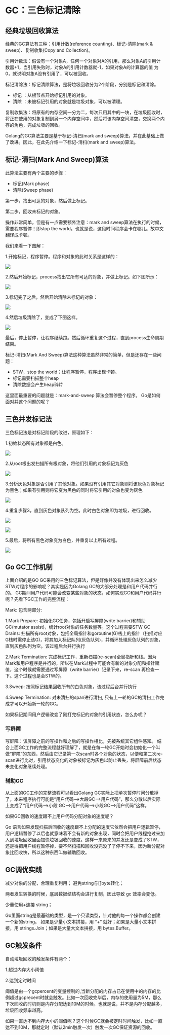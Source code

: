 # GC：三色标记清除

## 经典垃圾回收算法

经典的GC算法有三种：引用计数(reference counting)、标记-清除(mark & sweep)、复制收集(Copy and Collection)。

引用计数法：假设有一个对象A，任何一个对象对A的引用，那么对象A的引用计数器+1，当引用失败时，对象A的引用计数器就-1，如果对象A的计算器的值
为0，就说明对象A没有引用了，可以被回收。

标记清除法：标记清除算法，是将垃圾回收分为2个阶段，分别是标记和清除。

- 标记 ：从根节点开始标记引用的对象。
- 清除 ：未被标记引用的对象就是垃圾对象，可以被清理。

复制收集法：将原有的内存空间一分为二，每次只用其中的一块，在垃圾回收时，将正在使用的对象复制到另一个内存空间中，然后将该内存空间清空，交换两个内存的角色，完成垃圾的回收。

Golang的GC算法主要是基于标记-清扫(mark and sweep)算法，并在此基础上做了改进。因此，在此先介绍一下标记-清扫(mark and sweep)算法。

## 标记-清扫(Mark And Sweep)算法

此算法主要有两个主要的步骤：

- 标记(Mark phase)
- 清除(Sweep phase)

第一步，找出可达的对象，然后做上标记。

第二步，回收未标记的对象。

操作非常简单，但是有一点需要额外注意：mark and sweep算法在执行的时候，需要程序暂停！即stop the world。也就是说，这段时间程序会卡在哪儿。故中文翻译成卡顿。

我们来看一下图解：

1.开始标记，程序暂停。程序和对象的此时关系是这样的：

![](../assets/45574a7f4ed0c1ef3c239b250ba69564_1.png)

2.然后开始标记，process找出它所有可达的对象，并做上标记。如下图所示：

![](../assets/45574a7f4ed0c1ef3c239b250ba69564_2.png)

3.标记完了之后，然后开始清除未标记的对象：

![](../assets/45574a7f4ed0c1ef3c239b250ba69564_3.png)

4.然后垃圾清除了，变成了下图这样。

![](../assets/45574a7f4ed0c1ef3c239b250ba69564_4.png)

最后，停止暂停，让程序继续跑。然后循环重复这个过程，直到process生命周期结束。

标记-清扫(Mark And Sweep)算法这种算法虽然非常的简单，但是还存在一些问题：

- STW，stop the world；让程序暂停，程序出现卡顿。
- 标记需要扫描整个heap
- 清除数据会产生heap碎片

这里面最重要的问题就是：mark-and-sweep 算法会暂停整个程序。
Go是如何面对并这个问题的呢？

## 三色并发标记法

三色标记法是对标记阶段的改进，原理如下：

1.初始状态所有对象都是白色。

![](../assets/45574a7f4ed0c1ef3c239b250ba69564_5.png)

2.从root根出发扫描所有根对象，将他们引用的对象标记为灰色

![](../assets/45574a7f4ed0c1ef3c239b250ba69564_6.png)

3.分析灰色对象是否引用了其他对象。如果没有引用其它对象则将该灰色对象标记为黑色；如果有引用则将它变为黑色的同时将它引用的对象也变为灰色

![](../assets/45574a7f4ed0c1ef3c239b250ba69564_7.png)

4.重复步骤3，直到灰色对象队列为空。此时白色对象即为垃圾，进行回收。

![](../assets/45574a7f4ed0c1ef3c239b250ba69564_8.png)

![](../assets/45574a7f4ed0c1ef3c239b250ba69564_9.png)

5.最后，将所有黑色对象变为白色，并重复以上所有过程。

![](../assets/45574a7f4ed0c1ef3c239b250ba69564_10.png)

## Go GC工作机制

上面介绍的是GO GC采用的三色标记算法，但是好像并没有体现出来怎么减少STW对程序的影响呢？其实是因为Golang GC的大部分处理是和用户代码并行的。
GC期间用户代码可能会改变某些对象的状态，如何实现GC和用户代码并行呢？先看下GC工作的完整流程：

Mark: 包含两部分:

1.Mark Prepare: 初始化GC任务，包括开启写屏障(write barrier)和辅助GC(mutator assist)，统计root对象的任务数量等。这个过程需要STW
GC Drains: 扫描所有root对象，包括全局指针和goroutine(G)栈上的指针（扫描对应G栈时需停止该G)，将其加入标记队列(灰色队列)，并循环处理灰色队列的对象，直到灰色队列为空。该过程后台并行执行

2.Mark Termination: 完成标记工作，重新扫描(re-scan)全局指针和栈。因为Mark和用户程序是并行的，所以在Mark过程中可能会有新的对象分配和指针赋值，这个时候就需要通过写屏障（write barrier）记录下来，re-scan 再检查一下。这个过程也是会STW的。

3.Sweep: 按照标记结果回收所有的白色对象，该过程后台并行执行

4.Sweep Termination: 对未清扫的span进行清扫, 只有上一轮的GC的清扫工作完成才可以开始新一轮的GC。

如果标记期间用户逻辑改变了刚打完标记的对象的引用状态，怎么办呢？

### 写屏障

写屏障：该屏障之前的写操作和之后的写操作相比，先被系统其它组件感知。
结合上面GC工作的完整流程就好理解了，就是在每一轮GC开始时会初始化一个叫做“屏障”的东西，然后由它记录第一次scan时各个对象的状态，以便和第二次re-scan进行比对，引用状态变化的对象被标记为灰色以防止丢失，将屏障前后状态未变化对象继续处理。

### 辅助GC

从上面的GC工作的完整流程可以看出Golang GC实际上把单次暂停时间分散掉了，本来程序执⾏可能是“⽤户代码-->⼤段GC-->⽤户代码”，那么分散以后实际上变成了“⽤户代码-->⼩段 GC-->⽤户代码-->⼩段GC-->⽤户代码”这样。

如果GC回收的速度跟不上用户代码分配对象的速度呢？

Go 语⾔如果发现扫描后回收的速度跟不上分配的速度它依然会把⽤户逻辑暂停，⽤户逻辑暂停了以后也就意味着不会有新的对象出现，同时会把⽤户线程抢过来加⼊到垃圾回收⾥⾯加快垃圾回收的速度。这样⼀来原来的并发还是变成了STW，还是得把⽤户线程暂停掉，要不然扫描和回收没完没了了停不下来，因为新分配对象⽐回收快，所以这种东⻄叫做辅助回收。

## GC调优实践

减少对象的分配，合理重复利用； 避免string与[]byte转化；

两者发生转换的时候，底层数据结结构会进行复制，因此导致 gc 效率会变低。

少量使用+连接 string；

Go里面string是最基础的类型，是一个只读类型，针对他的每一个操作都会创建一个新的string。 如果是少量小文本拼接，用 “+” 就好；如果是大量小文本拼接，用 strings.Join；如果是大量大文本拼接，用 bytes.Buffer。

## GC触发条件

自动垃圾回收的触发条件有两个：

1.超过内存大小阈值

2.达到定时时间

阈值是由一个gcpercent的变量控制的,当新分配的内存占已在使用中的内存的比例超过gcprecent时就会触发。比如一次回收完毕后，内存的使用量为5M，那么下次回收的时机则是内存分配达到10M的时候。也就是说，并不是内存分配越多，垃圾回收频率越高。

如果一直达不到内存大小的阈值呢？这个时候GC就会被定时时间触发，比如一直达不到10M，那就定时（默认2min触发一次）触发一次GC保证资源的回收。









